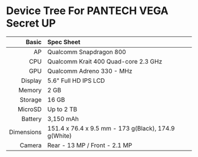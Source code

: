 Device Tree For PANTECH VEGA Secret UP
=======================================

Basic   | Spec Sheet
-------:|:-------------------------
AP	| Qualcomm Snapdragon 800
CPU     | Qualcomm Krait 400 Quad-core 2.3 GHz
GPU     | Qualcomm Adreno 330 - MHz
Display | 5.6" Full HD IPS LCD
Memory  | 2 GB
Storage | 16 GB
MicroSD | Up to 2 TB
Battery | 3,150 mAh
Dimensions | 151.4 x 76.4 x 9.5 mm - 173 g(Black), 174.9 g(White)
Camera  | Rear - 13 MP / Front - 2.1 MP
